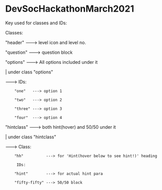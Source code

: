 # DevSocHackathonMarch2021
Key used for classes and IDs:

Classes:

"header"        ---> level icon and level no.

"question"      ---> question block

"options"       ---> All options included under it

   | under class "options"
   
   --->  IDs:
   
        "one"   ---> option 1
        
        "two"   ---> option 2
        
        "three" ---> option 3
        
        "four"  ---> option 4
        
   
   
"hintclass"     ---> both hint(hover) and 50/50 under it

   | under class "hintclass"
   
   --->  Class:
   
        "hh"          ---> for 'Hint(hover below to see hint!)' heading 
        
         IDs:
        
        "hint"        ---> for actual hint para
        
        "fifty-fifty" ---> 50/50 block
        
